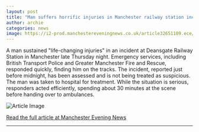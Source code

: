 ```yaml
---
layout: post
title: "Man suffers horrific injuries in Manchester railway station incident"
author: archie
categories: news
image: https://i2-prod.manchestereveningnews.co.uk/article32651109.ece/ALTERNATES/s1200/1_101025DeansgateStation2JPG.jpg
---
```

A man sustained "life-changing injuries" in an incident at Deansgate Railway Station in Manchester late Thursday night. Emergency services, including British Transport Police and Greater Manchester Fire and Rescue, responded quickly, finding him on the tracks. The incident, reported just before midnight, has been assessed and is not being treated as suspicious. The man was taken to hospital for treatment. While the situation is serious, responders acted efficiently, spending about 30 minutes at the scene before handing over to ambulances.

![Article Image](https://i2-prod.manchestereveningnews.co.uk/article32651109.ece/ALTERNATES/s1200/1_101025DeansgateStation2JPG.jpg)

[Read the full article at Manchester Evening News](https://www.manchestereveningnews.co.uk/news/greater-manchester-news/man-suffers-horrific-injuries-manchester-32650598)

---

